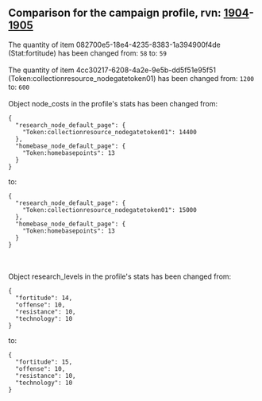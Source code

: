 ## Comparison for the campaign profile, rvn: [1904](https://github.com/PRO100KatYT/FortniteProfileRevisions/tree/main/profiles/campaign/1904%20campaign.json)-[1905](https://github.com/PRO100KatYT/FortniteProfileRevisions/tree/main/profiles/campaign/1905%20campaign.json)

The quantity of item 082700e5-18e4-4235-8383-1a394900f4de (Stat:fortitude) has been changed from: `58` to: `59`
<br><br>
The quantity of item 4cc30217-6208-4a2e-9e5b-dd5f51e95f51 (Token:collectionresource_nodegatetoken01) has been changed from: `1200` to: `600`
<br><br>
Object node_costs in the profile's stats has been changed from:

```
{
  "research_node_default_page": {
    "Token:collectionresource_nodegatetoken01": 14400
  },
  "homebase_node_default_page": {
    "Token:homebasepoints": 13
  }
}
```

to:

```
{
  "research_node_default_page": {
    "Token:collectionresource_nodegatetoken01": 15000
  },
  "homebase_node_default_page": {
    "Token:homebasepoints": 13
  }
}
```

<br><br>
Object research_levels in the profile's stats has been changed from:

```
{
  "fortitude": 14,
  "offense": 10,
  "resistance": 10,
  "technology": 10
}
```

to:

```
{
  "fortitude": 15,
  "offense": 10,
  "resistance": 10,
  "technology": 10
}
```

<br><br>
